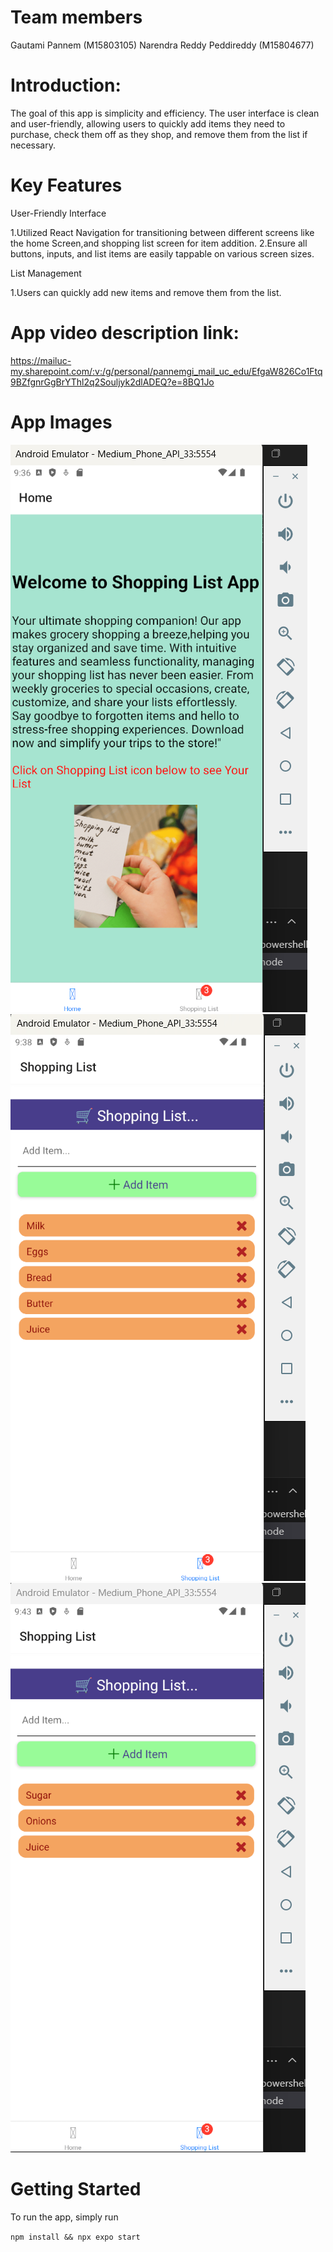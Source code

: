 # Team members
Gautami Pannem (M15803105)
Narendra Reddy Peddireddy (M15804677)

# Introduction:
The goal of this app is simplicity and efficiency. The user interface is clean and user-friendly, allowing users to quickly add items they need to purchase, check them off as they shop, and remove them from the list if necessary. 

# Key Features

User-Friendly Interface

1.Utilized React Navigation for transitioning between different screens like the home Screen,and shopping list screen for  item addition.
2.Ensure all buttons, inputs, and list items are easily tappable on various screen sizes.

List Management

1.Users can quickly add new items and remove them from the list.

# App video description link:

https://mailuc-my.sharepoint.com/:v:/g/personal/pannemgi_mail_uc_edu/EfgaW826Co1Ftq9BZfgnrGgBrYThl2q2Souljyk2dlADEQ?e=8BQ1Jo

# App Images
![App Screenshots](./AppScreenshots/AppScreenshot1.png)
![App Screenshots](./AppScreenshots/AppScreenshot2.png)
![App Screenshots](./AppScreenshots/AppScreenshot3.png)

# Getting Started

To run the app, simply run

```npm install && npx expo start```




